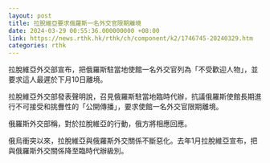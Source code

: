 ```yaml
---
layout: post
title: 拉脫維亞要求俄羅斯一名外交官限期離境
date: 2024-03-29 00:55:36.000000000 +08:00
link: https://news.rthk.hk/rthk/ch/component/k2/1746745-20240329.htm
categories: rthk
---
```


拉脫維亞外交部宣布，把俄羅斯駐當地使館一名外交官列為「不受歡迎人物」，並要求這人最遲於下月10日離境。

拉脫維亞外交部發表聲明說，召見俄羅斯駐當地臨時代辦，抗議俄羅斯使館長期進行不可接受和挑釁性的「公開傳播」，要求使館一名外交官限期離境。

俄羅斯外交部稱，對於拉脫維亞的行動，俄方將相應回應。

俄烏衝突以來，拉脫維亞與俄羅斯外交關係不斷惡化。去年1月拉脫維亞宣布，把與俄羅斯外交關係降至臨時代辦級別。

